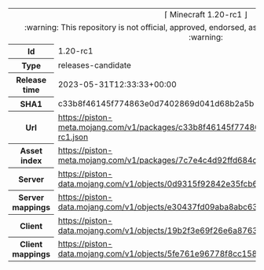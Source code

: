 <html><table>
<tr><td colspan="2" align="center"><img width="0" height="0"><br/>⌈ Minecraft 1.20-rc1 ⌋<br/><img width="0" height="0"></td></tr>
<tr><td colspan="2" align="center"><img width="0" height="0"><br/>
:warning: This repository is not official, approved, endorsed, associated or connected with Mojang :warning:
<br/><img width="0" height="0"></td></tr>
<tr><th>Id</th><td>1.20-rc1</td></tr>
<tr><th>Type</th><td>releases-candidate</td></tr>
<tr><th>Release time</th><td>2023-05-31T12:33:33+00:00</td></tr>
<tr><th>SHA1</th><td>c33b8f46145f774863e0d7402869d041d68b2a5b</td></tr>
<tr><th>Url</th><td><a href="https://piston-meta.mojang.com/v1/packages/c33b8f46145f774863e0d7402869d041d68b2a5b/1.20-rc1.json">https://piston-meta.mojang.com/v1/packages/c33b8f46145f774863e0d7402869d041d68b2a5b/1.20-rc1.json</a></td></tr>
<tr><th>Asset index</th><td><a href="https://piston-meta.mojang.com/v1/packages/7c7e4c4d92ffd684d5673a07632c5ca1b7d44de0/5.json">https://piston-meta.mojang.com/v1/packages/7c7e4c4d92ffd684d5673a07632c5ca1b7d44de0/5.json</a></td></tr>
<tr><th>Server</th><td><a href="https://piston-data.mojang.com/v1/objects/0d9315f92842e35fcb6fddb10db3a13675a1ad04/server.jar">https://piston-data.mojang.com/v1/objects/0d9315f92842e35fcb6fddb10db3a13675a1ad04/server.jar</a></td></tr>
<tr><th>Server mappings</th><td><a href="https://piston-data.mojang.com/v1/objects/e30437fd09aba8abc6342f36dab47c78301f4ab2/server.txt">https://piston-data.mojang.com/v1/objects/e30437fd09aba8abc6342f36dab47c78301f4ab2/server.txt</a></td></tr>
<tr><th>Client</th><td><a href="https://piston-data.mojang.com/v1/objects/19b2f3e69f26e6a8763bf6489cf8220a83693fbb/client.jar">https://piston-data.mojang.com/v1/objects/19b2f3e69f26e6a8763bf6489cf8220a83693fbb/client.jar</a></td></tr>
<tr><th>Client mappings</th><td><a href="https://piston-data.mojang.com/v1/objects/5fe761e96778f8cc15882cad85494645358b911b/client.txt">https://piston-data.mojang.com/v1/objects/5fe761e96778f8cc15882cad85494645358b911b/client.txt</a></td></tr>
</table></html>